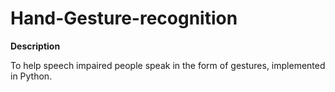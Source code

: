 # Hand-Gesture-recognition

**Description**

To help speech impaired people speak in the form of gestures, implemented in Python.
